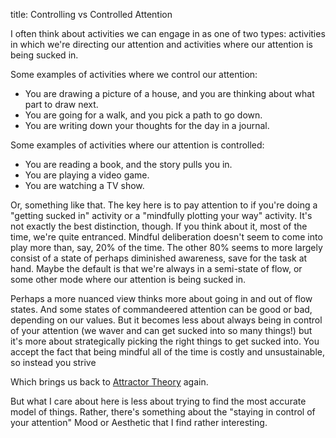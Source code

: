 title: Controlling vs Controlled Attention

I often think about activities we can engage in as one of two types: activities in which we're directing our attention and activities where our attention is being sucked in.

Some examples of activities where we control our attention:

* You are drawing a picture of a house, and you are thinking about what part to draw next.
* You are going for a walk, and you pick a path to go down.
* You are writing down your thoughts for the day in a journal.

Some examples of activities where our attention is controlled:

* You are reading a book, and the story pulls you in.
* You are playing a video game.
* You are watching a TV show.

Or, something like that. The key here is to pay attention to if you're doing a "getting sucked in" activity or a "mindfully plotting your way" activity. It's not exactly the best distinction, though. If you think about it, most of the time, we're quite entranced. Mindful deliberation doesn't seem to come into play more than, say, 20% of the time. The other 80% seems to more largely consist of a state of perhaps diminished awareness, save for the task at hand. Maybe the default is that we're always in a semi-state of flow, or some other mode where our attention is being sucked in.

Perhaps a more nuanced view thinks more about going in and out of flow states. And some states of commandeered attention can be good or bad, depending on our values. But it becomes less about always being in control of your attention (we waver and can get sucked into so many things!) but it's more about strategically picking the right things to get sucked into. You accept the fact that being mindful all of the time is costly and unsustainable, so instead you strive

Which brings us back to [Attractor Theory](https://mindlevelup.wordpress.com/mindlevelup-the-book/attractor-theory/) again.

But what I care about here is less about trying to find the most accurate model of things. Rather, there's something about the "staying in control of your attention" Mood or Aesthetic that I find rather interesting. 
